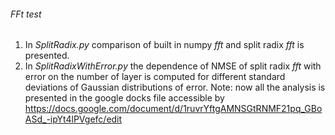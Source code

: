 ###### FFt test
1. In *SplitRadix.py* comparison of built in numpy *fft* and split radix *fft* is presented.
2. In *SplitRadixWithError.py* the dependence of NMSE of split radix *fft* with error on the number of layer 
is computed for different standard deviations of Gaussian distributions of error. 
Note: now all the analysis is presented in the google docks file accessible by https://docs.google.com/document/d/1ruvrYftgAMNSGtRNMF21pq_GBoASd_-ipYt4lPVgefc/edit 